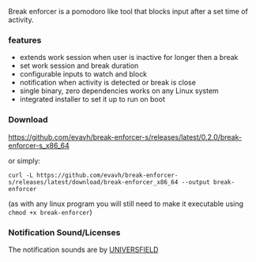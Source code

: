 Break enforcer is a pomodoro like tool that blocks input after a set time of activity.

### features
- extends work session when user is inactive for longer then a break
- set work session and break duration
- configurable inputs to watch and block
- notification when activity is detected or break is close
- single binary, zero dependencies works on any Linux system
- integrated installer to set it up to run on boot

### Download
https://github.com/evavh/break-enforcer-s/releases/latest/0.2.0/break-enforcer-s_x86_64

or simply:
```
curl -L https://github.com/evavh/break-enforcer-s/releases/latest/download/break-enforcer_x86_64 --output break-enforcer
```

(as with any linux program you will still need to make it executable using `chmod
+x break-enforcer`)

### Notification Sound/Licenses

The notification sounds are by [UNIVERSFIELD](https://www.patreon.com/UNIVERSFIELD)
